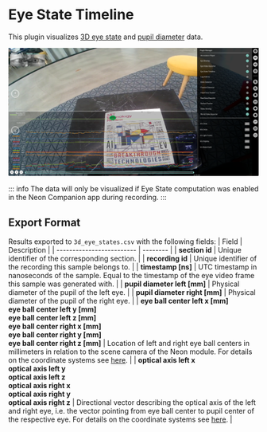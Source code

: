 # Eye State Timeline

This plugin visualizes [3D eye state](/data-collection/data-streams/#_3d-eye-states) and [pupil diameter](/data-collection/data-streams/#pupil-diameters) data.

![Eye State Timeline](./eye-state-timeline.webp)

::: info
The data will only be visualized if Eye State computation was enabled in the Neon Companion app during recording.
:::

## Export Format

Results exported to `3d_eye_states.csv` with the following fields:
| Field | Description |
| ------------------------- | -------- |
| **section id** | Unique identifier of the corresponding section. |
| **recording id** | Unique identifier of the recording this sample belongs to. |
| **timestamp [ns]** | UTC timestamp in nanoseconds of the sample. Equal to the timestamp of the eye video frame this sample was generated with. |
| **pupil&nbsp;diameter&nbsp;left&nbsp;[mm]** | Physical diameter of the pupil of the left eye. |
| **pupil&nbsp;diameter&nbsp;right&nbsp;[mm]** | Physical diameter of the pupil of the right eye. |
| **eye&nbsp;ball&nbsp;center&nbsp;left&nbsp;x&nbsp;[mm]**<br /> **eye ball center left y [mm]**<br /> **eye ball center left z [mm]**<br /> **eye&nbsp;ball&nbsp;center&nbsp;right&nbsp;x&nbsp;[mm]**<br /> **eye&nbsp;ball&nbsp;center&nbsp;right&nbsp;y&nbsp;[mm]**<br /> **eye ball center right z [mm]** | Location of left and right eye ball centers in millimeters in relation to the scene camera of the Neon module. For details on the coordinate systems see [here](/data-collection/data-streams/#_3d-eye-states). |
| **optical axis left x**<br /> **optical axis left y**<br /> **optical axis left z**<br /> **optical axis right x**<br /> **optical axis right y**<br /> **optical axis right z** | Directional vector describing the optical axis of the left and right eye, i.e. the vector pointing from eye ball center to pupil center of the respective eye. For details on the coordinate systems see [here](/data-collection/data-streams/#_3d-eye-states). |
